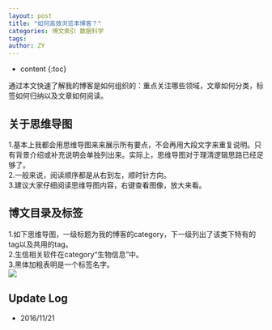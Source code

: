 ```yaml
---
layout: post
title: "如何高效浏览本博客？"
categories: 博文索引 数据科学
tags: 
author: ZY
---
```


* content
{:toc}

通过本文快速了解我的博客是如何组织的：重点关注哪些领域，文章如何分类，标签如何归纳以及文章如何阅读。




## 关于思维导图
1.基本上我都会用思维导图来来展示所有要点，不会再用大段文字来重复说明。只有背景介绍或补充说明会单独列出来。实际上，思维导图对于理清逻辑思路已经足够了。<br>
2.一般来说，阅读顺序都是从右到左，顺时针方向。<br>
3.建议大家仔细阅读思维导图内容，右键查看图像，放大来看。

## 博文目录及标签
1.如下思维导图，一级标题为我的博客的category，下一级列出了该类下特有的tag以及共用的tag。<br>
2.生信相关软件在category“生物信息”中。<br>
3.黑体加粗表明是一个标签名字。<br>
![](https://raw.githubusercontent.com/woaielf/woaielf.github.io/master/_posts/Pic/0-tags1.png)



## Update Log
- 2016/11/21